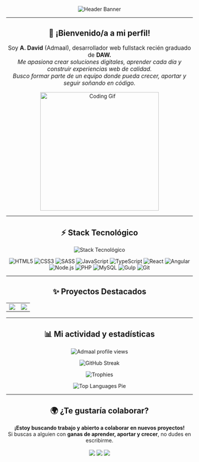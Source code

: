 <p align="center">
  <img src="https://capsule-render.vercel.app/api?type=soft&color=29b6f6&height=120&section=header&text=Admaaldev%20%7C%20Desarrollador%20Web%20Fullstack%20%20&fontSize=34&fontColor=ffffff&animation=fadeIn" alt="Header Banner"/>
</p>

---

<h2 align="center">🌟 ¡Bienvenido/a a mi perfil!</h2>

<p align="center" style="font-size:1.1em">
  Soy <b>A. David</b> (Admaal), desarrollador web fullstack recién graduado de <b>DAW.</b><br>
  <em>
    Me apasiona crear soluciones digitales, aprender cada día y construir experiencias web de calidad.<br>
    Busco formar parte de un equipo donde pueda crecer, aportar y seguir soñando en código.
  </em>
</p>

<p align="center">
  <img src="https://media.giphy.com/media/qgQUggAC3Pfv687qPC/giphy.gif" width="320" alt="Coding Gif"/>
</p>

---

<h2 align="center">⚡ Stack Tecnológico</h2>
<p align="center">
  <img src="https://skillicons.dev/icons?i=html,css,sass,js,ts,react,angular,nodejs,php,mysql,git,gulp" alt="Stack Tecnológico" />
</p>

<div align="center">
  <img alt="HTML5" src="https://img.shields.io/badge/HTML5-E44D26?style=for-the-badge&logo=html5&logoColor=white"/>
  <img alt="CSS3" src="https://img.shields.io/badge/CSS3-1572B6?style=for-the-badge&logo=css3&logoColor=white"/>
  <img alt="SASS" src="https://img.shields.io/badge/SASS-CC6699?style=for-the-badge&logo=sass&logoColor=white"/>
  <img alt="JavaScript" src="https://img.shields.io/badge/JavaScript-F7DF1E?style=for-the-badge&logo=javascript&logoColor=black"/>
  <img alt="TypeScript" src="https://img.shields.io/badge/TypeScript-007ACC?style=for-the-badge&logo=typescript&logoColor=white"/>
  <img alt="React" src="https://img.shields.io/badge/React-61DAFB?style=for-the-badge&logo=react&logoColor=black"/>
  <img alt="Angular" src="https://img.shields.io/badge/Angular-DD0031?style=for-the-badge&logo=angular&logoColor=white"/>
  <img alt="Node.js" src="https://img.shields.io/badge/Node.js-339933?style=for-the-badge&logo=node.js&logoColor=white"/>
  <img alt="PHP" src="https://img.shields.io/badge/PHP-777BB4?style=for-the-badge&logo=php&logoColor=white"/>
  <img alt="MySQL" src="https://img.shields.io/badge/MySQL-4479A1?style=for-the-badge&logo=mysql&logoColor=white"/>
  <img alt="Gulp" src="https://img.shields.io/badge/Gulp-CF4647?style=for-the-badge&logo=gulp&logoColor=white"/>
  <img alt="Git" src="https://img.shields.io/badge/Git-F05032?style=for-the-badge&logo=git&logoColor=white"/>
</div>

---

<h2 align="center">✨ Proyectos Destacados</h2>

<table>
  <tr>
    <td align="center">
      <a href="https://github.com/Admaal/Habitat-mvc-360">
        <img src="https://github-readme-stats.vercel.app/api/pin/?username=Admaal&repo=Habitat-mvc-360&theme=radical&hide_border=true"/>
      </a>
    </td>
    <td align="center">
      <a href="https://github.com/Admaal/HeroHub-app">
        <img src="https://github-readme-stats.vercel.app/api/pin/?username=Admaal&repo=HeroHub-app&theme=radical&hide_border=true"/>
      </a>
    </td>
  </tr>
</table>

---

<h2 align="center">📊 Mi actividad y estadísticas</h2>

<p align="center">
  <img src="https://komarev.com/ghpvc/?username=Admaal&style=flat-square&color=00BFA6" alt="Admaal profile views" />
</p>

<p align="center">
  <img src="https://github-readme-streak-stats.herokuapp.com/?user=Admaal&theme=radical&hide_border=true" alt="GitHub Streak"/>
</p>

<p align="center">
  <img src="https://github-profile-trophy.vercel.app/?username=Admaal&theme=radical&row=1&column=7&no-frame=true&no-bg=true" alt="Trophies" />
</p>

<p align="center">
  <img src="https://denvercoder1-github-readme-stats.vercel.app/api/top-langs/?username=Admaal&layout=pie&theme=radical&hide_border=true" alt="Top Languages Pie" />
</p>

---

<h2 align="center">🌍 ¿Te gustaría colaborar?</h2>

<p align="center">
  <b>¡Estoy buscando trabajo y abierto a colaborar en nuevos proyectos!</b><br>
  Si buscas a alguien con <b>ganas de aprender, aportar y crecer</b>, no dudes en escribirme.<br>
  <br>
  <a href="mailto:admaal96@gmail.com"><img src="https://img.shields.io/badge/Gmail-EA4335?style=for-the-badge&logo=gmail&logoColor=white"/></a>
  <a href="https://www.linkedin.com/in/admaal"><img src="https://img.shields.io/badge/LinkedIn-0077B5?style=for-the-badge&logo=linkedin&logoColor=white"/></a>
  <a href="https://github.com/Admaal"><img src="https://img.shields.io/badge/GitHub-181717?style=for-the-badge&logo=github&logoColor=white"/></a>
</p>
